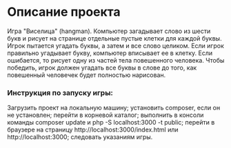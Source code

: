 # Описание проекта
Игра "Виселица" (hangman). Компьютер загадывает слово из шести букв и рисует на странице отдельные пустые клетки для каждой буквы. Игрок пытается угадать буквы, а затем и все слово целиком. Если игрок правильно угадывает букву, компьютер вписывает ее в клетку. Если ошибается, то рисует одну из частей тела повешенного человека. Чтобы победить, игрок должен угадать все буквы в слове до того, как повешенный человечек будет полностью нарисован.

### Инструкция по запуску игры:
Загрузить проект на локальную машину; 
установить composer, если он не установлен; 
перейти в корневой каталог; 
выполнить в консоли команды composer update и php -S localhost:3000 -t public; 
перейти в браузере на страницу http://localhost:3000/index.html или http://localhost:3000;
следовать указаниям игры.